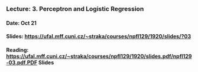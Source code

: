 ### Lecture: 3. Perceptron and Logistic Regression
#### Date: Oct 21
#### Slides: https://ufal.mff.cuni.cz/~straka/courses/npfl129/1920/slides/?03
#### Reading: https://ufal.mff.cuni.cz/~straka/courses/npfl129/1920/slides.pdf/npfl129-03.pdf,PDF Slides
